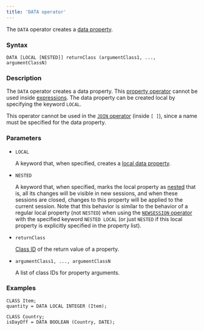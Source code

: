 ```yaml
---
title: 'DATA operator'
---
```


The `DATA` operator creates a [data property](Data_properties_DATA.md).

### Syntax

    DATA [LOCAL [NESTED]] returnClass (argumentClass1, ..., argumentClassN)

### Description

The `DATA` operator creates a data property. This [property operator](Property_operators_paradigm.md) cannot be used inside [expressions](Expression.md). The data property can be created local by specifying the keyword `LOCAL`. 

This operator cannot be used in the [`JOIN` operator](JOIN_operator.md) (inside `[ ]`), since a name must be specified for the data property.

### Parameters

- `LOCAL`

    A keyword that, when specified, creates a [local data property](Data_properties_DATA.md#local). 

- `NESTED`

    A keyword that, when specified, marks the local property as [nested](Session_management.md#nested) that is, all its changes will be visible in new sessions, and when these sessions are closed, changes to this property will be applied to the current session. Note that this behavior is similar to the behavior of a regular local property (not `NESTED`) when using the [`NEWSESSION` operator](NEWSESSION_operator.md) with the specified keyword `NESTED LOCAL` (or just `NESTED` if this local property is explicitly specified in the property list).

- `returnClass`

    [Class ID](IDs.md#classid-broken) of the return value of a property. 

- `argumentClass1, ..., argumentClassN`

    A list of class IDs for property arguments. 

### Examples

```lsf
CLASS Item;
quantity = DATA LOCAL INTEGER (Item);

CLASS Country;
isDayOff = DATA BOOLEAN (Country, DATE);
```
